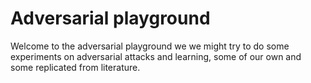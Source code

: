 # Adversarial playground
Welcome to the adversarial playground we we might try to do some experiments on adversarial attacks and learning,
some of our own and some replicated from literature.